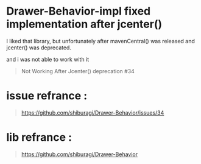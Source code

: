 # Drawer-Behavior-impl fixed implementation after jcenter()

I liked that library, but unfortunately after mavenCentral() 
was released and jcenter() was deprecated.

and i was not able to work with it 
> Not Working After Jcenter() deprecation #34

# issue refrance :
> https://github.com/shiburagi/Drawer-Behavior/issues/34

# lib refrance : 
> https://github.com/shiburagi/Drawer-Behavior


